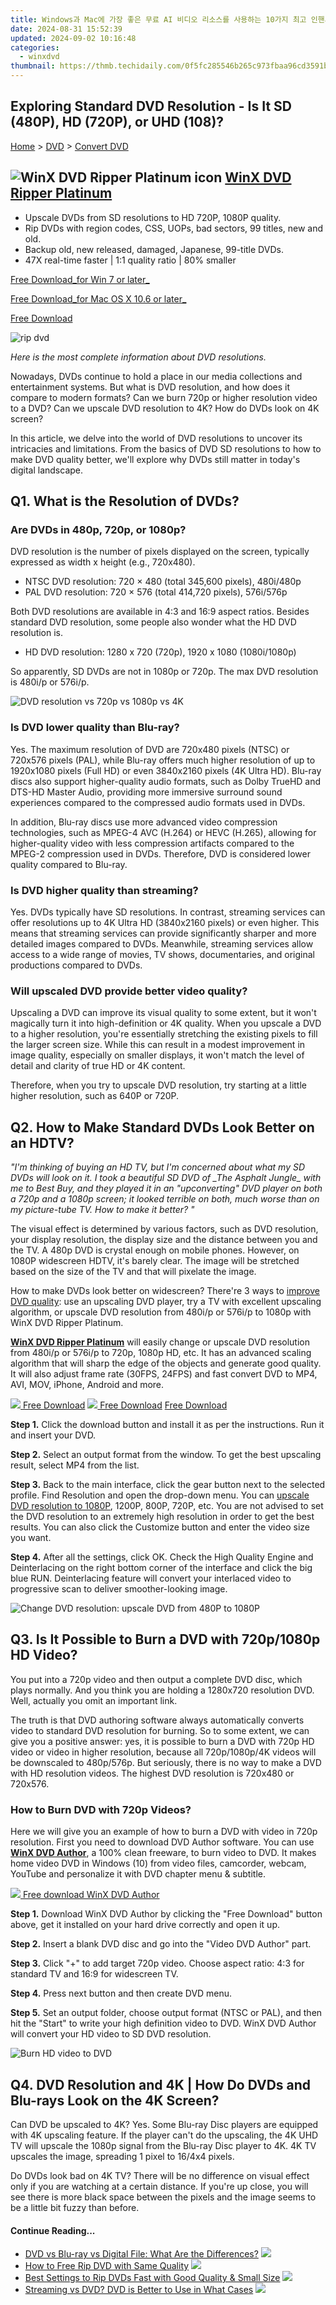 ```yaml
---
title: Windows과 Mac에 가장 좋은 무료 AI 비디오 리소스를 사용하는 10가지 최고 인핸서
date: 2024-08-31 15:52:39
updated: 2024-09-02 10:16:48
categories:
  - winxdvd
thumbnail: https://thmb.techidaily.com/0f5fc285546b265c973fbaa96cd3591b73387ac3a0f71577bc77fa3f28f478c0.jpg
---
```


## Exploring Standard DVD Resolution - Is It SD (480P), HD (720P), or UHD (108)?

[Home](https://tools.techidaily.com/winxdvd/products/) \> [DVD](https://tools.techidaily.com/winxdvd/products/) \> [Convert DVD](https://tools.techidaily.com/winxdvd/products/)

## ![WinX DVD Ripper Platinum icon](https://www.winxdvd.com/resource/../seoimg/icon2.png) [WinX DVD Ripper Platinum](https://tools.techidaily.com/winxdvd/products/) 

* Upscale DVDs from SD resolutions to HD 720P, 1080P quality.
* Rip DVDs with region codes, CSS, UOPs, bad sectors, 99 titles, new and old.
* Backup old, new released, damaged, Japanese, 99-title DVDs.
* 47X real-time faster | 1:1 quality ratio | 80% smaller

[Free Download_for Win 7 or later_](https://tools.techidaily.com/winxdvd/products/) 

[Free Download_for Mac OS X 10.6 or later_](https://tools.techidaily.com/winxdvd/products/) 

[Free Download](https://tools.techidaily.com/winxdvd/products/) 

![rip dvd](https://www.winxdvd.com/resource/../seo-img/general-img/seobanner-dvd.png) 



_Here is the most complete information about DVD resolutions._

Nowadays, DVDs continue to hold a place in our media collections and entertainment systems. But what is DVD resolution, and how does it compare to modern formats? Can we burn 720p or higher resolution video to a DVD? Can we upscale DVD resolution to 4K? How do DVDs look on 4K screen? 

In this article, we delve into the world of DVD resolutions to uncover its intricacies and limitations. From the basics of DVD SD resolutions to how to make DVD quality better, we'll explore why DVDs still matter in today's digital landscape.

## Q1\. What is the Resolution of DVDs? 

### Are DVDs in 480p, 720p, or 1080p?

DVD resolution is the number of pixels displayed on the screen, typically expressed as width x height (e.g., 720x480). 

* NTSC DVD resolution: 720 × 480 (total 345,600 pixels), 480i/480p
* PAL DVD resolution: 720 × 576 (total 414,720 pixels), 576i/576p

Both DVD resolutions are available in 4:3 and 16:9 aspect ratios. Besides standard DVD resolution, some people also wonder what the HD DVD resolution is. 

* HD DVD resolution: 1280 x 720 (720p), 1920 x 1080 (1080i/1080p)

 So apparently, SD DVDs are not in 1080p or 720p. The max DVD resolution is 480i/p or 576i/p. 

![DVD resolution vs 720p vs 1080p vs 4K](https://www.winxdvd.com/resource/../seo-img/dvd-ripper/dvd-resolution.jpg) 

### Is DVD lower quality than Blu-ray?

Yes. The maximum resolution of DVD are 720x480 pixels (NTSC) or 720x576 pixels (PAL), while Blu-ray offers much higher resolution of up to 1920x1080 pixels (Full HD) or even 3840x2160 pixels (4K Ultra HD). Blu-ray discs also support higher-quality audio formats, such as Dolby TrueHD and DTS-HD Master Audio, providing more immersive surround sound experiences compared to the compressed audio formats used in DVDs. 

In addition, Blu-ray discs use more advanced video compression technologies, such as MPEG-4 AVC (H.264) or HEVC (H.265), allowing for higher-quality video with less compression artifacts compared to the MPEG-2 compression used in DVDs. Therefore, DVD is considered lower quality compared to Blu-ray. 

### Is DVD higher quality than streaming?

Yes. DVDs typically have SD resolutions. In contrast, streaming services can offer resolutions up to 4K Ultra HD (3840x2160 pixels) or even higher. This means that streaming services can provide significantly sharper and more detailed images compared to DVDs. Meanwhile, streaming services allow access to a wide range of movies, TV shows, documentaries, and original productions compared to DVDs. 

### Will upscaled DVD provide better video quality? 

Upscaling a DVD can improve its visual quality to some extent, but it won't magically turn it into high-definition or 4K quality. When you upscale a DVD to a higher resolution, you're essentially stretching the existing pixels to fill the larger screen size. While this can result in a modest improvement in image quality, especially on smaller displays, it won't match the level of detail and clarity of true HD or 4K content.

Therefore, when you try to upscale DVD resolution, try starting at a little higher resolution, such as 640P or 720P. 

##  Q2\. How to Make Standard DVDs Look Better on an HDTV? 

_"I'm thinking of buying an HD TV, but I'm concerned about what my SD DVDs will look on it. I took a beautiful SD DVD of \_The Asphalt Jungle\_ with me to Best Buy, and they played it in an "upconverting" DVD player on both a 720p and a 1080p screen; it looked terrible on both, much worse than on my picture-tube TV. How to make it better? "_

The visual effect is determined by various factors, such as DVD resolution, your display resolution, the display size and the distance between you and the TV. A 480p DVD is crystal enough on mobile phones. However, on 1080P widescreen HDTV, it's barely clear. The image will be stretched based on the size of the TV and that will pixelate the image.

How to make DVDs look better on widescreen? There're 3 ways to [improve DVD quality](https://tools.techidaily.com/winxdvd/products/): use an upscaling DVD player, try a TV with excellent upscaling algorithm, or upscale DVD resolution from 480i/p or 576i/p to 1080p with WinX DVD Ripper Platinum.

[**WinX DVD Ripper Platinum**](https://tools.techidaily.com/winxdvd/products/) will easily change or upscale DVD resolution from 480i/p or 576i/p to 720p, 1080p HD, etc. It has an advanced scaling algorithm that will sharp the edge of the objects and generate good quality. It will also adjust frame rate (30FPS, 24FPS) and fast convert DVD to MP4, AVI, MOV, iPhone, Android and more. 

[![](https://www.winxdvd.com/resource/../seoimg/win.png) Free Download](https://tools.techidaily.com/winxdvd/products/) [![](https://www.winxdvd.com/resource/../seoimg/mac.png) Free Download](https://tools.techidaily.com/winxdvd/products/) [Free Download](https://tools.techidaily.com/winxdvd/products/) 

**Step 1.** Click the download button and install it as per the instructions. Run it and insert your DVD.

**Step 2.** Select an output format from the window. To get the best upscaling result, select MP4 from the list. 

**Step 3.** Back to the main interface, click the gear button next to the selected profile. Find Resolution and open the drop-down menu. You can [upscale DVD resolution to 1080P](https://tools.techidaily.com/winxdvd/products/), 1200P, 800P, 720P, etc. You are not advised to set the DVD resolution to an extremely high resolution in order to get the best results. You can also click the Customize button and enter the video size you want.

**Step 4.** After all the settings, click OK. Check the High Quality Engine and Deinterlacing on the right bottom corner of the interface and click the big blue RUN. Deinterlacing feature will convert your interlaced video to progressive scan to deliver smoother-looking image.

![Change DVD resolution: upscale DVD from 480P to 1080P](https://www.winxdvd.com/resource/../seo-img/dvd-ripper/parameter-resolution-700.jpg) 

## Q3\. Is It Possible to Burn a DVD with 720p/1080p HD Video? 

 You put into a 720p video and then output a complete DVD disc, which plays normally. And you think you are holding a 1280x720 resolution DVD. Well, actually you omit an important link. 

The truth is that DVD authoring software always automatically converts video to standard DVD resolution for burning. So to some extent, we can give you a positive answer: yes, it is possible to burn a DVD with 720p HD video or video in higher resolution, because all 720p/1080p/4K videos will be downscaled to 480p/576p. But seriously, there is no way to make a DVD with HD resolution videos. The highest DVD resolution is 720x480 or 720x576.

### How to Burn DVD with 720p Videos?

Here we will give you an example of how to burn a DVD with video in 720p resolution. First you need to download DVD Author software. You can use [**WinX DVD Author**](https://tools.techidaily.com/winxdvd/products/), a 100% clean freeware, to burn video to DVD. It makes home video DVD in Windows (10) from video files, camcorder, webcam, YouTube and personalize it with DVD chapter menu & subtitle. 

[![](https://www.winxdvd.com/resource/../seo-img/general-img/download.png) Free download WinX DVD Author](https://tools.techidaily.com/winxdvd/products/)

**Step 1.** Download WinX DVD Author by clicking the "Free Download" button above, get it installed on your hard drive correctly and open it up.

**Step 2.** Insert a blank DVD disc and go into the "Video DVD Author" part.

**Step 3.** Click "+" to add target 720p video. Choose aspect ratio: 4:3 for standard TV and 16:9 for widescreen TV. 

**Step 4.** Press next button and then create DVD menu.

**Step 5.** Set an output folder, choose output format (NTSC or PAL), and then hit the "Start" to write your high definition video to DVD. WinX DVD Author will convert your HD video to SD DVD resolution.

![Burn HD video to DVD](https://www.winxdvd.com/resource/../seo-img/dvd-ripper/add-video-700.jpg) 

## Q4\. DVD Resolution and 4K | How Do DVDs and Blu-rays Look on the 4K Screen?

Can DVD be upscaled to 4K? Yes. Some Blu-ray Disc players are equipped with 4K upscaling feature. If the player can't do the upscaling, the 4K UHD TV will upscale the 1080p signal from the Blu-ray Disc player to 4K. 4K TV upscales the image, spreading 1 pixel to 16/4x4 pixels.

 Do DVDs look bad on 4K TV? There will be no difference on visual effect only if you are watching at a certain distance. If you're up close, you will see there is more black space between the pixels and the image seems to be a little bit fuzzy than before. 

#### Continue Reading...

* [DVD vs Blu-ray vs Digital File: What Are the Differences?](https://tools.techidaily.com/winxdvd/products/) ![](https://www.winxdvd.com/resource/../seoimg/icon1.png)
* [How to Free Rip DVD with Same Quality](https://tools.techidaily.com/winxdvd/products/) ![](https://www.winxdvd.com/resource/../seoimg/icon1.png)
* [Best Settings to Rip DVDs Fast with Good Quality & Small Size](https://tools.techidaily.com/winxdvd/products/) ![](https://www.winxdvd.com/resource/../seoimg/icon1.png)
* [Streaming vs DVD? DVD is Better to Use in What Cases](https://tools.techidaily.com/winxdvd/products/) ![](https://www.winxdvd.com/resource/../seoimg/icon1.png)

<ins class="adsbygoogle"
     style="display:block"
     data-ad-format="autorelaxed"
     data-ad-client="ca-pub-7571918770474297"
     data-ad-slot="1223367746"></ins>



<ins class="adsbygoogle"
     style="display:block"
     data-ad-client="ca-pub-7571918770474297"
     data-ad-slot="8358498916"
     data-ad-format="auto"
     data-full-width-responsive="true"></ins>
